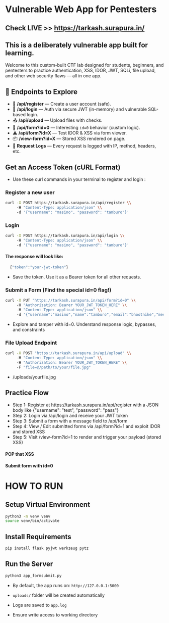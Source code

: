 # Vulnerable Web App for Pentesters 

## Check LIVE >> https://tarkash.surapura.in/

## This is a deliberately vulnerable app built for learning.
Welcome to this custom-built CTF lab designed for students, beginners, and pentesters to practice authentication, XSS, IDOR, JWT, SQLi, file upload, and other web security flaws — all in one app.


## 🚀 Endpoints to Explore

- 🧾 **/api/register** — Create a user account (safe).
- 🔐 **/api/login** — Auth via secure JWT (in-memory) and vulnerable SQL-based login.
- 📤 **/api/upload** — Upload files with checks.
- 🧠 **/api/form?id=0** — Interesting `id=0` behavior (custom logic).
- ⚠️ **/api/form?id=X** — Test IDOR & XSS via form viewer.
- 📦 **/view-form?id=X** — Stored XSS rendered on page.
- 🔎 **Request Logs** — Every request is logged with IP, method, headers, etc.

## Get an Access Token (cURL Format)
- Use these curl commands in your terminal to register and login :

### Register a new user

```bash
curl -X POST https://tarkash.surapura.in/api/register \\
     -H "Content-Type: application/json" \\
     -d '{"username": "masino", "password": "tamburo"}'
```

### Login
```bash
curl -X POST https://tarkash.surapura.in/api/login \\
     -H "Content-Type: application/json" \\
     -d '{"username": "masino", "password": "tamburo"}'
```
#### The response will look like:
```bash
  {"token":"your-jwt-token"}
  ```
- Save the token. Use it as a Bearer token for all other requests.

### Submit a Form (Find the special id=0 flag!)
```bash
curl -X PUT "https://tarkash.surapura.in/api/form?id=0" \\
     -H "Authorization: Bearer YOUR_JWT_TOKEN_HERE" \\
     -H "Content-Type: application/json" \\
     -d '{"username":"masino","name":"tamburo","email":"bhootnike","message":"<img src=\"x\" onerror=\"alert(1)\">"}'
```
- Explore and tamper with id=0. Understand response logic, bypasses, and constraints

### File Upload Endpoint
```bash
curl -X POST "https://tarkash.surapura.in/api/upload" \\
     -H "Content-Type: application/json" \\
     -H "Authorization: Bearer YOUR_JWT_TOKEN_HERE" \\
     -F "file=@/path/to/your/file.jpg"
```
- /uploads/yourfile.jpg

## Practice Flow
- Step 1: Register at https://tarkash.surapura.in/api/register with a JSON body like {"username": "test", "password": "pass"}
- Step 2: Login via /api/login and receive your JWT token
- Step 3: Submit a form with a message field to /api/form
- Step 4: View / Edit submitted forms via /api/form?id=1 and exploit IDOR and stored XSS
- Step 5: Visit /view-form?id=1 to render and trigger your payload (stored XSS)

#### POP that XSS
#### Submit form with id=0
#
# HOW TO RUN

## Setup Virtual Environment
```bash
python3 -m venv venv
source venv/bin/activate
```
## Install Requirements
```bash
pip install flask pyjwt werkzeug pytz
```
## Run the Server
``` bash
python3 app_formsubmit.py
```
- By default, the app runs on: `http://127.0.0.1:5000`

-   `uploads/` folder will be created automatically
-   Logs are saved to `app.log`
-   Ensure write access to working directory
